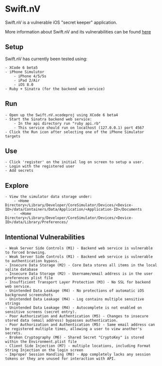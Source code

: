 Swift.nV
==========

Swift.nV is a vulnerable iOS "secret keeper" application.

More information about Swift.nV and its vulnerabilities can be found [here](https://github.com/nVisium/Swift.nV/wiki)

Setup
-----

Swift.nV has currently been tested using:

	- XCode 6 beta5
	- iPhone Simulutor 
		- iPhone 4/5/5s
		- iPad 2/Air
		- iOS 8.0
	- Ruby + Sinatra (for the backend web service)


Run
---
	- Open up the Swift.nV.xcodeproj using XCode 6 beta4
	- Start the Sinatra backend web service:
		- In the api directory run "ruby api.rb"
		- This service should run on localhost (127.0.0.1) port 4567
	- Click the Run icon after selecting one of the iPhone Simulator targets

Use
---
	- Click 'register' on the initial log on screen to setup a user.
	- Login with the registered user
	- Add secrets

Explore
-------
	- View the simulator data storage under:
		- <Home Directory>/Library/Developer/CoreSimulator/Devices/<Device-ID>/data/Containers/Data/Application/<Application-ID>/Documents
		-  <Home Directory>/Library/Developer/CoreSimulator/Devices/<Device-ID>/data/Library/Preferences/

Intentional Vulnerabilities
---------------------------
	- Weak Server Side Controls (M1) - Backend web service is vulnerable to forced browsing.
	- Weak Server Side Controls (M1) - Backend web service is vulnerable to authentication bypass.
	- Insecure Data Storage (M2) - Core Data stores all items in the local sqlite database
	- Insecure Data Storage (M2) - Username/email address is in the user preferences plist file
	- Insufficient Transport Layer Protection (M3) - No SSL for backend web service.
	- Unintended Data Leakage (M4) - No protections of automatic iOS background screenshots
	- Unintended Data Leakage (M4) - Log contains multiple sensitive strings
	- Unintended Data Leakage (M4) - Autocomplete is not enabled on sensitive screens (secret entry).
	- Poor Authorization and Authentication (M5) - Changes to insecure stored data (email address) bypasses authentication.
	- Poor Authorization and Authentication (M5) - Same email address can be registered multiple times, allowing a user to view another's secrets.
	- Broken Cryptography (M6) - Shared Secret "CryptoKey" is stored within the Environment.plist file
	- Client Side Injection (M7) - multiple locations, including Format String Injection on the login screen
	- Improper Session Handling (M8) - App completely lacks any session tokens or they are unused for interaction with API.
